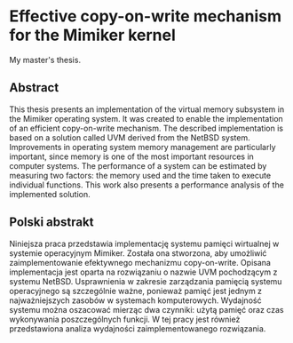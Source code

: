 # Effective copy-on-write mechanism for the Mimiker kernel

My master's thesis.

## Abstract

This thesis presents an implementation of the virtual memory subsystem in the Mimiker operating system.
It was created to enable the implementation of an efficient copy-on-write mechanism.
The described implementation is based on a solution called UVM derived from the NetBSD system.
Improvements in operating system memory management are particularly important, since memory is one of the most important resources in computer systems.
The performance of a system can be estimated by measuring two factors: the memory used and the time taken to execute individual functions.
This work also presents a performance analysis of the implemented solution.

## Polski abstrakt

Niniejsza praca przedstawia implementację systemu pamięci wirtualnej w systemie operacyjnym Mimiker.
Została ona stworzona, aby umożliwić zaimplementowanie efektywnego mechanizmu copy-on-write.
Opisana implementacja jest oparta na rozwiązaniu o nazwie UVM pochodzącym z systemu NetBSD.
Usprawnienia w zakresie zarządzania pamięcią systemu operacyjnego są szczególnie ważne, ponieważ pamięć jest jednym z najważniejszych zasobów w systemach komputerowych.
Wydajność systemu można oszacować mierząc dwa czynniki: użytą pamięć oraz czas wykonywania poszczególnych funkcji.
W tej pracy jest również przedstawiona analiza wydajności zaimplementowanego rozwiązania.
